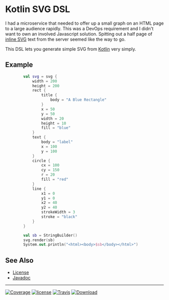 # Kotlin SVG DSL

I had a microservice that needed to offer up a small graph on an HTML page to a large audience rapidly. 
This was a DevOps requirement and I didn't want to own an involved Javascript solution. Spitting out a
half page of [inline SVG](https://www.w3schools.com/html/html5_svg.asp) text from the server seemed 
like the way to go.

This DSL lets you generate simple SVG from [Kotlin](https://kotlinlang.org/) very simply.

## Example

```kotlin
        val svg = svg {
            width = 200
            height = 200
            rect {
                title {
                    body = "A Blue Rectangle"
                }
                x = 50
                y = 50
                width = 20
                height = 10
                fill = "blue"
            }
            text {
                body = "label"
                x = 100
                y = 100
            }
            circle {
                cx = 100
                cy = 150
                r = 20
                fill = "red"
            }
            line {
                x1 = 0
                y1 = 0
                x2 = 40
                y2 = 40
                strokeWidth = 3
                stroke = "black"
            }
        }

        val sb = StringBuilder()
        svg.render(sb)
        System.out.println("<html><body>$sb</body></html>")
```

## See Also

- [License](LICENSE.md)
- [Javadoc](https://nwillc.github.io/ksvg/javadoc)

-----
[![Coverage](https://codecov.io/gh/nwillc/ksvg/branch/master/graphs/badge.svg?branch=master)](https://codecov.io/gh/nwillc/ksvg)
[![license](https://img.shields.io/github/license/nwillc/ksvg.svg)](https://tldrlegal.com/license/-isc-license)
[![Travis](https://img.shields.io/travis/nwillc/ksvg.svg)](https://travis-ci.org/nwillc/ksvg)
[![Download](https://api.bintray.com/packages/nwillc/maven/ksvg/images/download.svg)](https://bintray.com/nwillc/maven/ksvg/_latestVersion)
